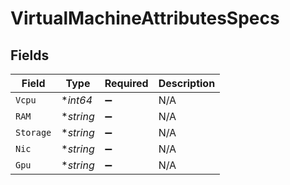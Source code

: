 # VirtualMachineAttributesSpecs


## Fields

| Field              | Type               | Required           | Description        |
| ------------------ | ------------------ | ------------------ | ------------------ |
| `Vcpu`             | **int64*           | :heavy_minus_sign: | N/A                |
| `RAM`              | **string*          | :heavy_minus_sign: | N/A                |
| `Storage`          | **string*          | :heavy_minus_sign: | N/A                |
| `Nic`              | **string*          | :heavy_minus_sign: | N/A                |
| `Gpu`              | **string*          | :heavy_minus_sign: | N/A                |